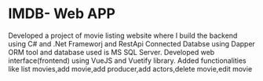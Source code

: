 # IMDB- Web APP 
Developed a project of movie listing website where I build the backend using C# and .Net Frameworj and RestApi
Connected Databse using Dapper ORM tool and database used is MS SQL Server.
Developed web interface(frontend) using VueJS and Vuetify library.
Added functionalities like list movies,add movie,add producer,add actors,delete movie,edit movie
